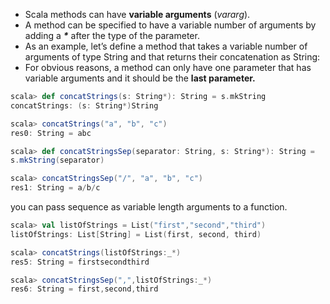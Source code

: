 - Scala methods can have **variable arguments** (_vararg_).
- A method can be specified to have a variable number of arguments by adding a **_\*_** after the type of the parameter.
- As an example, let&#8217;s define a method that takes a variable number of arguments of type String and that returns their concatenation as String:
- For obvious reasons, a method can only have one parameter that has variable arguments and it should be the **last parameter.**

```scala
scala> def concatStrings(s: String*): String = s.mkString
concatStrings: (s: String*)String

scala> concatStrings("a", "b", "c")
res0: String = abc

scala> def concatStringsSep(separator: String, s: String*): String =
s.mkString(separator)

scala> concatStringsSep("/", "a", "b", "c")
res1: String = a/b/c
```
you can pass sequence as variable length arguments to a function.

```scala
scala> val listOfStrings = List("first","second","third")
listOfStrings: List[String] = List(first, second, third)

scala> concatStrings(listOfStrings:_*)
res5: String = firstsecondthird

scala> concatStringsSep(",",listOfStrings:_*)
res6: String = first,second,third
```
